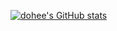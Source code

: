 [![dohee's GitHub stats](https://github-readme-stats.vercel.app/api?username=ydh0907)](https://github.com/anuraghazra/github-readme-stats)
